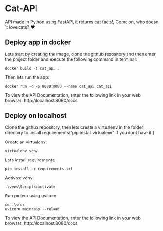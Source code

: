 # Cat-API
API made in Python using FastAPI, it returns cat facts!, Come on, who doesn´t love cats? :heart:
## Deploy app in docker
Lets start by creating the image, clone the github repository and then enter the project folder and execute the following command in terminal:

```console
docker build -t cat_api .
```

Then lets run the app:
```console
docker run -d -p 8080:8080 --name cat_api cat_api
```

To view the API Documentation, enter the following link in your web browser:
http://localhost:8080/docs

## Deploy on localhost
Clone the github repository, then lets create a virtualenv in the folder directory to install requirements("pip install virtualenv" if you dont have it.)

Create an virtualenv:
```console
virtualenv venv
```

Lets install requirements:
```console
pip install -r requirements.txt
```

Activate venv:
```console
.\venv\Scripts\activate
```

Run project using uvicorn:
```console
cd .\src\
uvicorn main:app --reload
```

To view the API Documentation, enter the following link in your web browser:
http://localhost:8080/docs